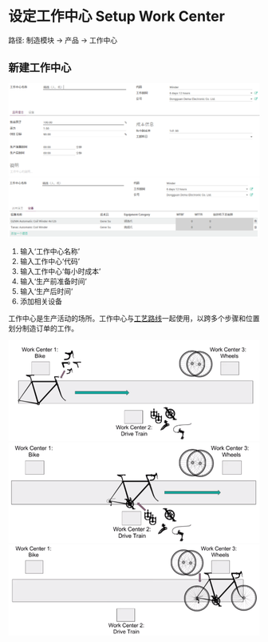 # 设定工作中心 Setup Work Center

路径: 制造模块 -> 产品 -> 工作中心

## 新建工作中心

![新建工作中心1](_images/WorkCenter0.PNG)
![新建工作中心2](_images/WorkCenter1.PNG)

1. 输入‘工作中心名称’
2. 输入工作中心‘代码’
3. 输入工作中心‘每小时成本’
4. 输入‘生产前准备时间’
5. 输入‘生产后时间’
6. 添加相关设备

工作中心是生产活动的场所。工作中心与[工艺路线](setup_routing.md)一起使用，以跨多个步骤和位置划分制造订单的工作。

![Work Center](_images/Workcenter2.PNG)
![Work Center](_images/Workcenter3.PNG)
![Work Center](_images/Workcenter4.PNG)